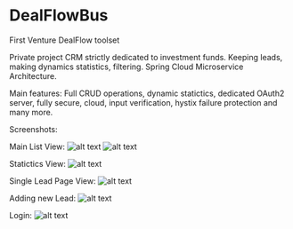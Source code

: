 # DealFlowBus
First Venture DealFlow toolset


Private project CRM strictly dedicated to investment funds. Keeping leads, making dynamics statistics, filtering. Spring Cloud Microservice Architecture. 

Main features: Full CRUD operations, dynamic statictics, dedicated OAuth2 server, fully secure, cloud, input verification, hystix failure protection and many more.

Screenshots:

Main List View:
![alt text](https://i.imgur.com/y51YN7l.png)
![alt text](https://imgur.com/mFf6idC.png)

Statictics View:
![alt text](https://i.imgur.com/v5iFlAU.png)

Single Lead Page View:
![alt text](https://i.imgur.com/IiiiIyV.png)

Adding new Lead:
![alt text](https://i.imgur.com/pE4SHmh.png)

Login: 
![alt text](https://imgur.com/FFXcUDG)
